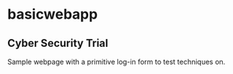 # basicwebapp

## Cyber Security Trial

Sample webpage with a primitive log-in form to test techniques on.
